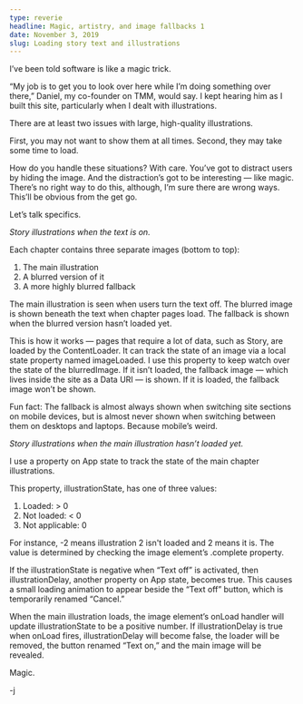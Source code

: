 ```yaml
---
type: reverie
headline: Magic, artistry, and image fallbacks 1
date: November 3, 2019
slug: Loading story text and illustrations
---
```


I’ve been told software is like a magic trick. 

“My job is to get you to look over here while I’m doing something over there,” Daniel, my co-founder on TMM, would say. I kept hearing him as I built this site, particularly when I dealt with illustrations. 

There are at least two issues with large, high-quality illustrations. 

First, you may not want to show them at all times.
Second, they may take some time to load.

How do you handle these situations? With care. You’ve got to distract users by hiding the image. And the distraction’s got to be interesting — like magic. There’s no right way to do this, although, I’m sure there are wrong ways. This’ll be obvious from the get go.

Let’s talk specifics.

*Story illustrations when the text is on.*

Each chapter contains three separate images (bottom to top): 

1. The main illustration
2. A blurred version of it 
3. A more highly blurred fallback 

The main illustration is seen when users turn the text off. The blurred image is shown beneath the text when chapter pages load. The fallback is shown when the blurred version hasn’t loaded yet. 

This is how it works — pages that require a lot of data, such as Story, are loaded by the ContentLoader. It can track the state of an image via a local state property named imageLoaded. I use this property to keep watch over the state of the blurredImage. If it isn’t loaded, the fallback image — which lives inside the site as a Data URI — is shown. If it is loaded, the fallback image won’t be shown. 

Fun fact: The fallback is almost always shown when switching site sections on mobile devices, but is almost never shown when switching between them on desktops and laptops. Because mobile’s weird.

*Story illustrations when the main illustration hasn’t loaded yet.*

I use a property on App state to track the state of the main chapter illustrations.

This property, illustrationState, has one of three values:

1. Loaded: > 0 
2. Not loaded: < 0 
3. Not applicable: 0 

For instance, -2 means illustration 2 isn't loaded and 2 means it is. The value is determined by checking the image element’s .complete property. 

If the illustrationState is negative when “Text off” is activated, then illustrationDelay, another property on App state, becomes true. This causes a small loading animation to appear beside the “Text off” button, which is temporarily renamed “Cancel.”

When the main illustration loads, the image element’s onLoad handler will update illustrationState to be a positive number. If illustrationDelay is true when onLoad fires, illustrationDelay will become false, the loader will be removed, the button renamed “Text on,” and the main image will be revealed.

Magic. 

-j